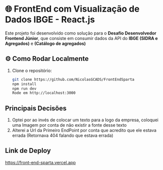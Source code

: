 # 🌐 FrontEnd com Visualização de Dados IBGE - React.js 

Este projeto foi desenvolvido como solução para o **Desafio Desenvolvedor Frontend Júnior**, que consiste em consumir dados da API do **IBGE (SIDRA e Agregados)** e **(Catálogo de agregados)**

## ⚙️ Como Rodar Localmente

1. Clone o repositório:
   ```bash
   git clone https://github.com/NicolasGCADS/FrontEndSparta
   npm install
   npm run dev
   Rode em http://localhost:3000

## Principais Decisões 
1. Optei por ao invés de colocar um texto para a logo da empresa, coloquei uma Imagem por conta de não existir a fonte desse texto
2. Alterei a Url da Primeiro EndPoint por conta que acredito que ele estava errada (Retornava 404 falando que estava errada)

## Link de Deploy
https://front-end-sparta.vercel.app
